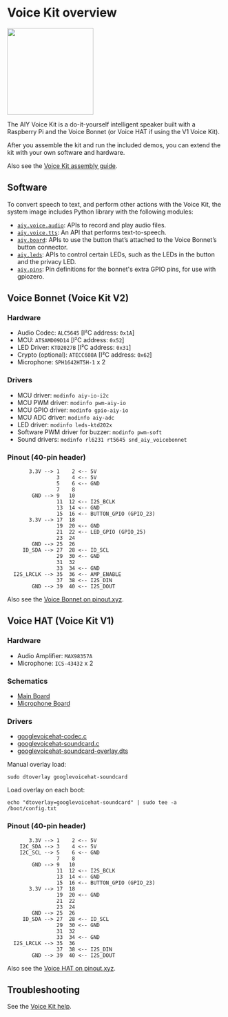 # Voice Kit overview

<img src="_static/images/voice-kit.png" class="attempt-right" alt="" width="200"/>

The AIY Voice Kit is a do-it-yourself intelligent speaker built with a
Raspberry Pi and the Voice Bonnet (or Voice HAT if using the V1 Voice Kit).

After you assemble the kit and run the included demos,
you can extend the kit with your own software and hardware.

Also see the [Voice Kit assembly guide](https://aiyprojects.withgoogle.com/voice/).

## Software

To convert speech to text, and perform other actions with the Voice Kit, the 
system image includes Python library with the
following modules:

* [`aiy.voice.audio`](aiy.voice.audio.html):
APIs to record and play audio files.
* [`aiy.voice.tts`](aiy.voice.tts.html):
An API that performs text-to-speech.
* [`aiy.board`](aiy.board.html):
APIs to use the button that’s attached to the Voice Bonnet’s button connector.
* [`aiy.leds`](aiy.leds.html):
APIs to control certain LEDs, such as the LEDs in the button and the privacy
LED.
* [`aiy.pins`](aiy.pins.html):
Pin definitions for the bonnet's extra GPIO pins, for use with gpiozero.

## Voice Bonnet (Voice Kit V2)

### Hardware

* Audio Codec: `ALC5645` [I&sup2;C address: `0x1A`]
* MCU: `ATSAMD09D14` [I&sup2;C address: `0x52`]
* LED Driver: `KTD2027B` [I&sup2;C address: `0x31`]
* Crypto (optional): `ATECC608A` [I&sup2;C address: `0x62`]
* Microphone: `SPH1642HT5H-1` x 2

### Drivers

* MCU driver: `modinfo aiy-io-i2c`
* MCU PWM driver: `modinfo pwm-aiy-io`
* MCU GPIO driver: `modinfo gpio-aiy-io`
* MCU ADC driver: `modinfo aiy-adc`
* LED driver: `modinfo leds-ktd202x`
* Software PWM driver for buzzer: `modinfo pwm-soft`
* Sound drivers: `modinfo rl6231 rt5645 snd_aiy_voicebonnet`

### Pinout (40-pin header)

```
       3.3V --> 1    2 <-- 5V
                3    4 <-- 5V
                5    6 <-- GND
                7    8
        GND --> 9   10
                11  12 <-- I2S_BCLK
                13  14 <-- GND
                15  16 <-- BUTTON_GPIO (GPIO_23)
       3.3V --> 17  18
                19  20 <-- GND
                21  22 <-- LED_GPIO (GPIO_25)
                23  24
        GND --> 25  26
     ID_SDA --> 27  28 <-- ID_SCL
                29  30 <-- GND
                31  32
                33  34 <-- GND
  I2S_LRCLK --> 35  36 <-- AMP_ENABLE
                37  38 <-- I2S_DIN
        GND --> 39  40 <-- I2S_DOUT
```

Also see the [Voice Bonnet on pinout.xyz](https://pinout.xyz/pinout/aiy_voice_bonnet).


## Voice HAT (Voice Kit V1)

### Hardware

* Audio Amplifier: `MAX98357A`
* Microphone: `ICS-43432` x 2

### Schematics

* [Main Board](https://github.com/google/aiyprojects-raspbian/blob/aiyprojects/schematics/voice_hat/voice_hat.pdf)
* [Microphone Board](https://github.com/google/aiyprojects-raspbian/blob/aiyprojects/schematics/voice_hat/voice_hat_mic.pdf)

### Drivers

* [googlevoicehat-codec.c](https://github.com/raspberrypi/linux/blob/rpi-4.14.y/sound/soc/bcm/googlevoicehat-codec.c)
* [googlevoicehat-soundcard.c](https://github.com/raspberrypi/linux/blob/rpi-4.14.y/sound/soc/bcm/googlevoicehat-soundcard.c)
* [googlevoicehat-soundcard-overlay.dts](https://github.com/raspberrypi/linux/blob/rpi-4.14.y/arch/arm/boot/dts/overlays/googlevoicehat-soundcard-overlay.dts)

Manual overlay load:
```
sudo dtoverlay googlevoicehat-soundcard
```

Load overlay on each boot:
```
echo "dtoverlay=googlevoicehat-soundcard" | sudo tee -a /boot/config.txt
```

### Pinout (40-pin header)

```
       3.3V --> 1    2 <-- 5V
    I2C_SDA --> 3    4 <-- 5V
    I2C_SCL --> 5    6 <-- GND
                7    8
        GND --> 9   10
                11  12 <-- I2S_BCLK
                13  14 <-- GND
                15  16 <-- BUTTON_GPIO (GPIO_23)
       3.3V --> 17  18
                19  20 <-- GND
                21  22
                23  24
        GND --> 25  26
     ID_SDA --> 27  28 <-- ID_SCL
                29  30 <-- GND
                31  32
                33  34 <-- GND
  I2S_LRCLK --> 35  36
                37  38 <-- I2S_DIN
        GND --> 39  40 <-- I2S_DOUT
```

Also see the [Voice HAT on pinout.xyz](https://pinout.xyz/pinout/voice_hat).

## Troubleshooting

See the [Voice Kit help](https://aiyprojects.withgoogle.com/help#voice-kit).
